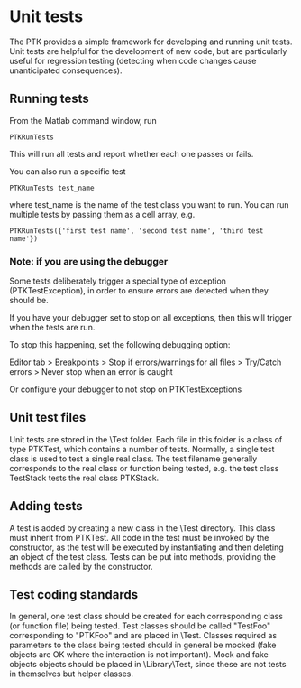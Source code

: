 # Unit tests #

The PTK provides a simple framework for developing and running unit tests.
Unit tests are helpful for the development of new code, but are particularly useful for regression testing (detecting when code changes cause unanticipated consequences).

## Running tests ##

From the Matlab command window, run
```
PTKRunTests
```
This will run all tests and report whether each one passes or fails.

You can also run a specific test
```
PTKRunTests test_name
```
where test\_name is the name of the test class you want to run. You can run multiple tests by passing them as a cell array, e.g.
```
PTKRunTests({'first test name', 'second test name', 'third test name'})
```


### Note: if you are using the debugger ###

Some tests deliberately trigger a special type of exception (PTKTestException), in order to ensure errors are detected when they should be.

If you have your debugger set to stop on all exceptions, then this will trigger when the tests are run.

To stop this happening, set the following debugging option:

Editor tab > Breakpoints > Stop if errors/warnings for all files > Try/Catch errors > Never stop when an error is caught

Or configure your debugger to not stop on PTKTestExceptions


## Unit test files ##

Unit tests are stored in the \Test folder. Each file in this folder is a class of type PTKTest, which contains a number of tests. Normally, a single test class is used to test a single real class. The test filename generally corresponds to the real class or function being tested, e.g. the test class TestStack tests the real class PTKStack.


## Adding tests ##

A test is added by creating a new class in the \Test directory. This class must inherit from PTKTest. All code in the test must be invoked by the constructor, as the test will be executed by instantiating and then deleting an object of the test class. Tests can be put into methods, providing the methods are called by the constructor.

## Test coding standards ##

In general, one test class should be created for each corresponding class (or function file) being tested. Test classes should be called "TestFoo" corresponding to "PTKFoo" and are placed in \Test. Classes required as parameters  to the class being tested should in general be mocked (fake objects are OK where the interaction is not important). Mock and fake objects objects should be placed in \Library\Test, since these are not tests in themselves but helper classes.
